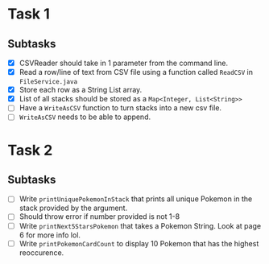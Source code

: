 # Task 1
## Subtasks
- [x] CSVReader should take in 1 parameter from the command line.
- [x] Read a row/line of text from CSV file using a function called `ReadCSV` in `FileService.java`
- [x] Store each row as a String List array. 
- [x] List of all stacks should be stored as a `Map<Integer, List<String>>`
- [ ] Have a `WriteAsCSV` function to turn stacks into a new csv file. 
- [ ] `WriteAsCSV` needs to be able to append. 

# Task 2
## Subtasks
- [ ] Write `printUniquePokemonInStack` that prints all unique Pokemon in the stack provided by the argument.
- [ ] Should throw error if number provided is not 1-8
- [ ] Write `printNext5StarsPokemon` that takes a Pokemon String. Look at page 6 for more info lol. 
- [ ] Write `printPokemonCardCount` to display 10 Pokemon that has the highest reoccurence. 